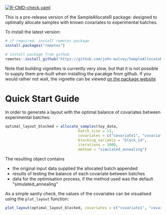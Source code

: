 <!-- badges: start -->
[![R-CMD-check.yaml](https://github.com/john-mulvey/SampleAllocateR/actions/workflows/check-standard.yaml/badge.svg)](https://github.com/john-mulvey/SampleAllocateR/actions/workflows/check-standard.yaml)
<!-- badges: end -->

This is a pre-release version of the SampleAllocateR package: designed to optimally allocate samples with known covariates to experimental batches.

To install the latest version:
```r
# if required, install remotes package
install.packages("remotes")

# install package from github
remotes::install_github("https://github.com/john-mulvey/SampleAllocateR", build_vignettes = TRUE)
```
Note that building vignettes is currently very slow, but that it is not possible to supply them pre-built when installing the pacakge from github. If you would rather not wait, the vignette can be viewed [on the package website](https://john-mulvey.github.io/SampleAllocateR/)


# Quick Start Guide
In order to generate a layout with the optimal balance of covariates between experimental batches:
```r
optimal_layout_blocked = allocate_samples(toy_data, 
                                 batch_size = 13, 
                                 covariates = c("covariate1", "covariate2", "covariate3"),
                                 blocking_variable = "block_id",
                                 iterations = 1000,
                                 method = "simulated_annealing")
```

The resulting object contains 
- the original input data supplied the allocated batch appended
- results of testing the balance of each covariate between batches
- data for the optimisation process, if the method used was the default "simulated_annealing"

As a simple sanity check, the values of the covariates can be visualised using the `plot_layout` function:
```r
plot_layout(optimal_layout_blocked, covariates = c("covariate1", "covariate2", "covariate3"))
```

